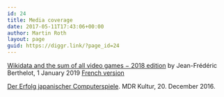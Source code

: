 ```yaml
---
id: 24
title: Media coverage
date: 2017-05-11T17:43:06+00:00
author: Martin Roth
layout: page
guid: https://diggr.link/?page_id=24
---
```


[Wikidata and the sum of all video games − 2018 edition](https://commonists.wordpress.com/2019/01/01/wikidata-and-the-sum-of-all-video-games-%e2%88%92-2018-edition/) by Jean-Frédéric Berthelot, 1 January 2019
[French version](https://www.lehir.net/wikidata-et-la-somme-de-tous-les-jeux-video-edition-2018/)

[Der Erfolg japanischer Computerspiele](http://www.mdr.de/kultur/radio-tv/radio/ipg/sendung705784_date-2016-12-20_ipgctx-true_zc-29c86ef2.html). MDR Kultur, 20. December 2016.
